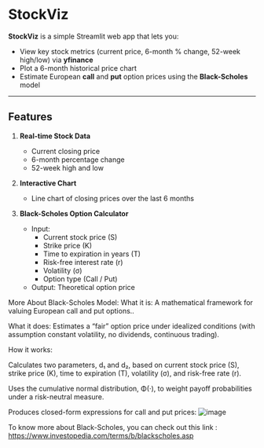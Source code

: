 # StockViz

**StockViz** is a simple Streamlit web app that lets you:

- View key stock metrics (current price, 6-month % change, 52-week high/low) via **yfinance**  
- Plot a 6-month historical price chart  
- Estimate European **call** and **put** option prices using the **Black-Scholes** model  

---

##  Features

1. **Real-time Stock Data**  
   - Current closing price  
   - 6-month percentage change  
   - 52-week high and low  

2. **Interactive Chart**  
   - Line chart of closing prices over the last 6 months  

3. **Black-Scholes Option Calculator**  
   - Input:  
     - Current stock price (S)  
     - Strike price (K)  
     - Time to expiration in years (T)  
     - Risk-free interest rate (r)  
     - Volatility (σ)  
     - Option type (Call / Put)  
   - Output: Theoretical option price 


More About Black-Scholes Model:
   What it is: A mathematical framework for valuing European call and put options..

   What it does: Estimates a “fair” option price under idealized conditions (with assumption constant volatility, no dividends, continuous trading).

   How it works:

   Calculates two parameters, d₁ and d₂, based on current stock price (S), strike price (K), time to expiration (T), volatility (σ), and risk-free rate (r).

   Uses the cumulative normal distribution, Φ(·), to weight payoff probabilities under a risk-neutral measure.

   Produces closed-form expressions for call and put prices:
   ![image](https://github.com/user-attachments/assets/1c843f48-09f3-4d00-be0e-a78712b2945b)

To know more about Black-Scholes, you can check out this link : https://www.investopedia.com/terms/b/blackscholes.asp


